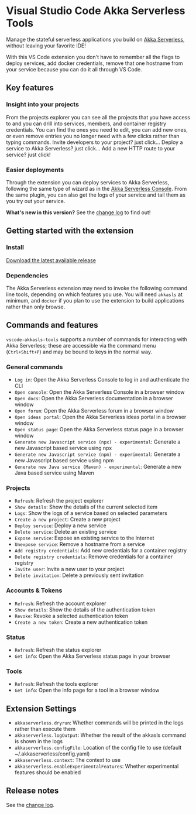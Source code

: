 # Visual Studio Code Akka Serverless Tools

Manage the stateful serverless applications you build on [Akka Serverless](https://akkaserverless.com), without leaving your favorite IDE!

With this VS Code extension you don't have to remember all the flags to deploy services, add docker credentials, remove that one hostname from your service because you can do it all through VS Code.

## Key features

### Insight into your projects

From the projects explorer you can see all the projects that you have access to and you can drill into services, members, and container registry credentials. You can find the ones you need to edit, you can add new ones, or even remove entries you no longer need with a few clicks rather than typing commands. Invite developers to your project? just click... Deploy a service to Akka Serverless? just click... Add a new HTTP route to your service? just click!

### Easier deployments

Through the extension you can deploy services to Akka Serverless, following the same type of wizard as in the [Akka Serverless Console](https://console.akkaserverless.com). From the same plugin, you can also get the logs of your service and tail them as you try out your service.

**What's new in this version?**  See the [change log](CHANGELOG.md) to find out!

## Getting started with the extension

### Install

[Download the latest available release](https://github.com/lightbend-labs/vscode-akkasls-tools/releases)

### Dependencies

The Akka Serverless extension may need to invoke the following command line tools, depending on which features you use. You will need `akkasls` at minimum, and `docker` if you plan to use the extension to build applications rather than only browse.

## Commands and features

`vscode-akkasls-tools` supports a number of commands for interacting with Akka Serverless; these are accessible via the command menu (`Ctrl+Shift+P`) and may be bound to keys in the normal way.

### General commands

* `Log in`: Open the Akka Serverless Console to log in and authenticate the CLI
* `Open console`: Open the Akka Serverless Console in a browser window
* `Open docs`: Open the Akka Serverless documentation in a browser window
* `Open forum`: Open the Akka Serverless forum in a browser window
* `Open ideas portal`: Open the Akka Serverless ideas portal in a browser window
* `Open status page`: Open the Akka Serverless status page in a browser window
* `Generate new Javascript service (npx) - experimental`: Generate a new Javascript based service using npx
* `Generate new Javascript service (npm) - experimental`: Generate a new Javascript based service using npm
* `Generate new Java service (Maven) - experimental`: Generate a new Java based service using Maven

### Projects

* `Refresh`: Refresh the project explorer
* `Show details`: Show the details of the current selected item
* `Logs`: Show the logs of a service based on selected parameters
* `Create a new project`: Create a new project
* `Deploy service`: Deploy a new service
* `Delete service`: Delete an existing service
* `Expose service`: Expose an existing service to the Internet
* `Unexpose service`: Remove a hostname from a service
* `Add registry credentials`: Add new credentials for a container registry
* `Delete registry credentials`: Remove credentials for a container registry
* `Invite user`: Invite a new user to your project
* `Delete invitation`: Delete a previously sent invitation

### Accounts & Tokens

* `Refresh`: Refresh the account explorer
* `Show details`: Show the details of the authentication token
* `Revoke`: Revoke a selected authentication token
* `Create a new token`: Create a new authentication token

### Status

* `Refresh`: Refresh the status explorer
* `Get info`: Open the Akka Serverless status page in your browser

### Tools

* `Refresh`: Refresh the tools explorer
* `Get info`: Open the info page for a tool in a browser window

## Extension Settings

* `akkaserverless.dryrun`: Whether commands will be printed in the logs rather than execute them
* `akkaserverless.logOutput`: Whether the result of the akkasls command is shown in the logs
* `akkaserverless.configFile`: Location of the config file to use (default ~/.akkaserverless/config.yaml)
* `akkaserverless.context`: The context to use
* `akkaserverless.enableExperimentalFeatures`: Whether experimental features should be enabled

## Release notes

See the [change log](CHANGELOG.md).